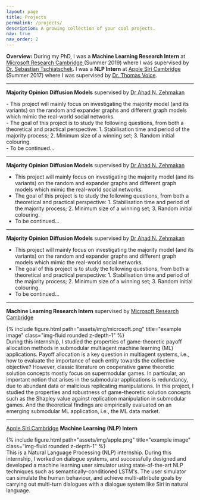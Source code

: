 ```yaml
---
layout: page
title: Projects
permalink: /projects/
description: A growing collection of your cool projects.
nav: true
nav_order: 2
---
```


**Overview:** During my PhD, I was a **Machine Learning Research Intern** at <a href="https://www.microsoft.com/en-us/research/lab/microsoft-research-cambridge/">Microsoft Research Cambridge </a> (Summer 2019) where I was supervised by <a href="https://www.tschiatschek.net/">Dr. Sebastian Tschiatschek</a>. I was a **NLP Intern** at <a href="https://www.apple.com/uk/siri/">Apple Siri Cambridge</a> (Summer 2017) where I was supervised by <a href="https://www.linkedin.com/in/thomas-voice-a67b9ab9/">Dr. Thomas Voice</a>.

---

**Majority Opinion Diffusion Models** supervised by <a href="https://comp.anu.edu.au/people/ahad-zehmakan/">Dr Ahad N. Zehmakan </a>
<div class="row justify-content-sm-start">
    <div class="col-sm-10 mt-3 mt-md-0">
        - This project will mainly focus on investigating the majority model (and its variants) on the random and expander graphs and different graph models which mimic the real-world social networks.
    </div>
    <div class="col-sm-10 mt-3 mt-md-0">
        - The goal of this project is to study the following questions, from both a theoretical and practical perspective: 1. Stabilisation time and period of the majority process; 2. Minimum size of a winning set; 3. Random initial colouring.
    </div>
    <div class="col-sm-10 mt-3 mt-md-0">
        - To be continued...
    </div>
</div>

---

**Majority Opinion Diffusion Models** supervised by <a href="https://comp.anu.edu.au/people/ahad-zehmakan/">Dr Ahad N. Zehmakan </a>
<div class="row justify-content-sm-start">
    <div class="col-sm-10 mt-3 mt-md-0">
        <ul>
          <li>This project will mainly focus on investigating the majority model (and its variants) on the random and expander graphs and different graph models which mimic the real-world social networks.</li>
          <li>The goal of this project is to study the following questions, from both a theoretical and practical perspective: 1. Stabilisation time and period of the majority process; 2. Minimum size of a winning set; 3. Random initial colouring.</li>
          <li>To be continued...</li>
        </ul>
    </div>
</div>

---

**Majority Opinion Diffusion Models** supervised by <a href="https://comp.anu.edu.au/people/ahad-zehmakan/">Dr Ahad N. Zehmakan </a>
<div class="row justify-content-sm-start">
    <ul>
      <li>This project will mainly focus on investigating the majority model (and its variants) on the random and expander graphs and different graph models which mimic the real-world social networks.</li>
      <li>The goal of this project is to study the following questions, from both a theoretical and practical perspective: 1. Stabilisation time and period of the majority process; 2. Minimum size of a winning set; 3. Random initial colouring.</li>
      <li>To be continued...</li>
    </ul>
</div>

---

**Machine Learning Research Intern** supervised by
<a href="https://www.microsoft.com/en-us/research/lab/microsoft-research-cambridge/">Microsoft Research Cambridge </a>
<div class="row justify-content-sm-center">
    <div class="col-sm-2 mt-3 mt-md-0">
        {% include figure.html path="assets/img/microsoft.png" title="example image" class="img-fluid rounded z-depth-1" %}
    </div>
    <div class="col-sm-10 mt-3 mt-md-0">
    During this internship, I studied the properties of game-theoretic payoff allocation methods in submodular multiagent machine learning (ML) applications. Payoff allocation is a key question in multiagent systems, i.e., how to evaluate the importance of each entity towards the collective objective? However, classic literature on cooperative game theoretic solution concepts mostly focus on supermodular games. In particular, an important notion that arises in the submodular applications is redundancy, due to abundant data or malicious replicating manipulations. In this project, I studied the properties and robustness of game-theoretic solution concepts such as the Shapley value against replication manipulation in
    submodular games. And the theoretical findings are empirically evaluated on an emerging submodular ML application, i.e., the ML
    data market.
    </div>
</div>

---

<a href="https://www.microsoft.com/en-us/research/lab/microsoft-research-cambridge/">Apple Siri Cambridge</a>
**Machine Learning (NLP) Intern**
<div class="row justify-content-sm-center">
    <div class="col-sm-2 mt-1 mt-md-0">
        {% include figure.html path="assets/img/apple.png" title="example image" class="img-fluid rounded z-depth-1" %}
    </div>
    <div class="col-sm-10 mt-1 mt-md-0">
     This is a Natural Language Processing (NLP) internship. During this internship, I worked on dialogue systems, and successfully designed and developed a machine learning user simulator using state-of-the-art NLP techniques such as semantically-conditioned LSTM's. The user simulator can simulate the human behaviour, and achieve multi-attribute goals by carrying out multi-turn dialogues with a dialogue system like Siri in natural language.
    </div>
</div>

